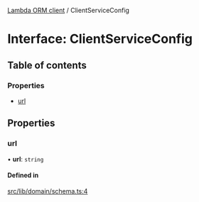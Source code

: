 [Lambda ORM client](../README.md) / ClientServiceConfig

# Interface: ClientServiceConfig

## Table of contents

### Properties

- [url](ClientServiceConfig.md#url)

## Properties

### url

• **url**: `string`

#### Defined in

[src/lib/domain/schema.ts:4](https://github.com/FlavioLionelRita/lambdaorm-client-node/blob/8ed2de9/src/lib/domain/schema.ts#L4)
